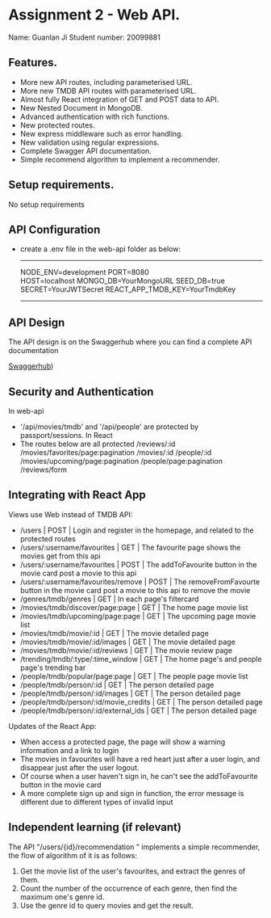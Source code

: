 # Assignment 2 - Web API.

Name: Guanlan Ji
Student number: 20099881

## Features.

 + More new API routes, including parameterised URL.
 + More new TMDB API routes with parameterised URL.
 + Almost fully React integration of GET and POST data to API.
 + New Nested Document in MongoDB.
 + Advanced authentication with rich functions.
 + New protected routes.
 + New express middleware such as error handling.
 + New validation using regular expressions.
 + Complete Swagger API documentation.
 + Simple recommend algorithm to implement a recommender.

## Setup requirements.

No setup requirements

## API Configuration

 + create a .env file in the web-api folder as below:
    ______________________
    NODE_ENV=development
    PORT=8080   
    HOST=localhost
    MONGO_DB=YourMongoURL
    SEED_DB=true
    SECRET=YourJWTSecret
    REACT_APP_TMDB_KEY=YourTmdbKey
    ______________________

## API Design

The API design is on the Swaggerhub where you can find a complete API documentation

[Swaggerhub](https://app.swaggerhub.com/apis-docs/Lanrico/Web-API-CA/1.0.0#/))

## Security and Authentication

 In web-api
 - '/api/movies/tmdb' and '/api/people' are protected by passport/sessions.
 In React
 - The routes below are all protected
    /reviews/:id
    /movies/favorites/page:pagination
    /movies/:id
    /people/:id
    /movies/upcoming/page:pagination
    /people/page:pagination
    /reviews/form
## Integrating with React App

Views use Web instead of TMDB API:
+ /users | POST | Login and register in the homepage, and related to the protected routes
+ /users/:username/favourites | GET | The favourite page shows the movies get from this api
+ /users/:username/favourites | POST | The addToFavourite button in the movie card post a movie to this api
+ /users/:username/favourites/remove | POST | The removeFromFavourte button in the movie card post a movie to this api to remove the movie
+ /genres/tmdb/genres | GET | In each page's filtercard
+ /movies/tmdb/discover/page:page | GET | The home page movie list
+ /movies/tmdb/upcoming/page:page | GET | The upcoming page movie list
+ /movies/tmdb/movie/:id | GET | The movie detailed page
+ /movies/tmdb/movie/:id/images | GET | The movie detailed page
+ /movies/tmdb/movie/:id/reviews | GET | The movie review page
+ /trending/tmdb/:type/:time_window | GET | The home page's and people page's trending bar
+ /people/tmdb/popular/page:page | GET | The people page movie list
+ /people/tmdb/person/:id | GET | The person detailed page
+ /people/tmdb/person/:id/images | GET | The person detailed page
+ /people/tmdb/person/:id/movie_credits | GET | The person detailed page
+ /people/tmdb/person/:id/external_ids | GET | The person detailed page

Updates of the React App:
+ When access a protected page, the page will show a warning information and a link to login
+ The movies in favourites will have a red heart just after a user login, and disappear just after the user logout.
+ Of course when a user haven't sign in, he can't see the addToFavourite button in the movie card 
+ A more complete sign up and sign in function, the error message is different due to different types of invalid input

## Independent learning (if relevant)

The API "/users/{id}/recommendation " implements a simple recommender, the flow of algorithm of it is as follows:
1. Get the movie list of the user's favourites, and extract the genres of them.
2. Count the number of the occurrence of each genre, then find the maximum one's genre id.
3. Use the genre id to query movies and get the result.